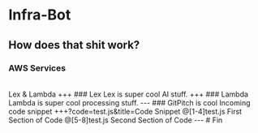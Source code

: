 # Infra-Bot
How does that shit work?
---
### AWS Services
<br>
Lex & Lambda
+++
### Lex
Lex is super cool AI stuff.
+++
### Lambda
Lambda is super cool processing stuff.
---
### GitPitch is cool
Incoming code snippet
+++?code=test.js&title=Code Snippet
@[1-4]test.js First Section of Code
@[5-8]test.js Second Section of Code
---
# Fin